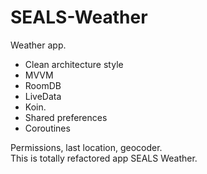 # SEALS-Weather
Weather app.</br>
- Сlean architecture style
- MVVM
- RoomDB
- LiveData
- Koin.
- Shared preferences
- Coroutines

Permissions, last location, geocoder.</br>
This is totally refactored app SEALS Weather.
